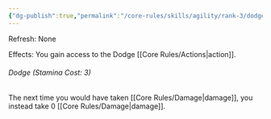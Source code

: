 ```yaml
---
{"dg-publish":true,"permalink":"/core-rules/skills/agility/rank-3/dodge/"}
---
```


Refresh: None

Effects:
You gain access to the Dodge [[Core Rules/Actions\|action]].

###### Dodge (Stamina Cost: 3)
The next time you would have taken [[Core Rules/Damage\|damage]], you instead take 0 [[Core Rules/Damage\|damage]].